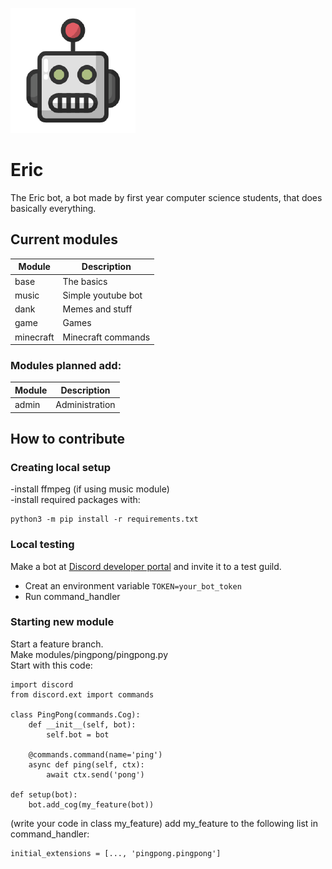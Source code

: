 ![](https://github.com/Eric-Bot-Developer-team/Eric-py/blob/main/logo.png?raw=true)

# Eric
The Eric bot, a bot made by first year computer science students, that does basically everything.

## Current modules

| Module        | Description           
| ------------- |-------------
| base          | The basics 
| music         | Simple youtube bot
| dank          | Memes and stuff 
| game          | Games
| minecraft     | Minecraft commands

### Modules planned add:   

| Module        | Description           
| ------------- |-------------
| admin         | Administration

## How to contribute

### Creating local setup  
-install ffmpeg (if using music module)   
-install required packages with:
    
    python3 -m pip install -r requirements.txt
    
    
### Local testing
Make a bot at [Discord developer portal](https://discord.com/developer) and invite it to a test guild.
- Creat an environment variable `TOKEN=your_bot_token`
- Run command_handler

### Starting new module
Start a feature branch.  
Make modules/pingpong/pingpong.py  
Start with this code:  

    import discord
    from discord.ext import commands

    class PingPong(commands.Cog):
        def __init__(self, bot):
            self.bot = bot
    
        @commands.command(name='ping')
        async def ping(self, ctx):
            await ctx.send('pong')

    def setup(bot):
        bot.add_cog(my_feature(bot))
(write your code in  class my_feature)
add my_feature to the following list in command_handler:

    initial_extensions = [..., 'pingpong.pingpong']
    

